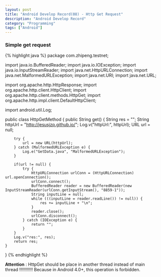 ```yaml
---
layout: post
title: "Android Develop Record(08) - Http Get Request"
description: "Android Develop Record"
category: "Programming"
tags: ["Android"]
---
```


### Simple get request

{% highlight java %}
package com.zhipeng.testnet;

import java.io.BufferedReader;
import java.io.IOException;
import java.io.InputStreamReader;
import java.net.HttpURLConnection;
import java.net.MalformedURLException;
import java.net.URI;
import java.net.URL;

import org.apache.http.HttpResponse;
import org.apache.http.client.HttpClient;
import org.apache.http.client.methods.HttpGet;
import org.apache.http.impl.client.DefaultHttpClient;

import android.util.Log;

public class HttpGetMethod {
	public String get() {
		String res = "";
		String httpUrl = "http://jesusjzp.github.io/";
		Log.v("httpUrl:", httpUrl);
		URL url = null;

		try {
			url = new URL(httpUrl);
		} catch (MalformedURLException e) {
			Log.e("GetData.java", "MalformedURLException");
		}

		if(url != null) {
			try {
				HttpURLConnection urlConn = (HttpURLConnection) url.openConnection();
				urlConn.connect();
				BufferedReader reader = new BufferedReader(new InputStreamReader(urlConn.getInputStream(), "8859-1"));
				String inputLine = null;
				while (((inputLine = reader.readLine()) != null)) {
					res += inputLine + "\n";
				}
				reader.close();
				urlConn.disconnect();
			} catch (IOException e)	{
				return "";
			}
		}
		Log.v("res:", res);
		return res;
	}
}
{% endhighlight %}

**Attention** : HttpGet should be place in another thread instead of main thread !!!!!!!!!!! Because in Android 4.0+, this operation is forbidden. 
